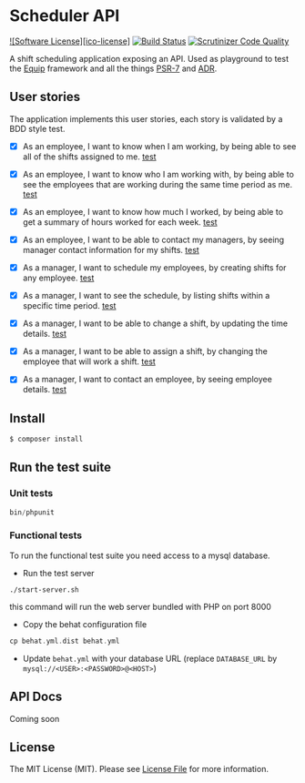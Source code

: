 # Scheduler API

[![Software License][ico-license]](LICENSE.md)
[![Build Status](https://scrutinizer-ci.com/g/aminemat/scheduler/badges/build.png?b=master)](https://scrutinizer-ci.com/g/aminemat/scheduler/build-status/master)
[![Scrutinizer Code Quality](https://scrutinizer-ci.com/g/aminemat/scheduler/badges/quality-score.png?b=master)](https://scrutinizer-ci.com/g/aminemat/scheduler/?branch=master)

A shift scheduling application exposing an API.
Used as playground to test the [Equip](https://github.com/equip/framework) framework
and all the things [PSR-7](http://www.php-fig.org/psr/psr-7/) and [ADR](https://github.com/pmjones/adr).

## User stories

The application implements this user stories, each story is validated by a BDD style test.

- [X] As an employee, I want to know when I am working, by being able to see all of the shifts assigned to me. [test](features/employee_shift_list.feature)
- [X] As an employee, I want to know who I am working with, by being able to see the employees that are working during the same time period as me. [test](features/employee_coworkers_shifts.feature)
- [X] As an employee, I want to know how much I worked, by being able to get a summary of hours worked for each week. [test](features/employee_work_summary.feature)
- [X] As an employee, I want to be able to contact my managers, by seeing manager contact information for my shifts. [test](features/employee_manager_contact_detail.feature)

- [X] As a manager, I want to schedule my employees, by creating shifts for any employee. [test](features/manager_schedule_shift.feature)
- [X] As a manager, I want to see the schedule, by listing shifts within a specific time period. [test](features/manager_list_shifts.feature)
- [X] As a manager, I want to be able to change a shift, by updating the time details. [test](features/manager_update_shift.feature)
- [X] As a manager, I want to be able to assign a shift, by changing the employee that will work a shift. [test](features/manager_assign_shift.feature)
- [X] As a manager, I want to contact an employee, by seeing employee details. [test](features/manager_employee_detail.feature)

## Install


``` bash
$ composer install
```

## Run the test suite
### Unit tests

``` php
bin/phpunit
```

### Functional tests

To run the functional test suite you need access to a mysql database.

- Run the test server
```
./start-server.sh
```
this command will run the web server bundled with PHP on port 8000

- Copy the behat configuration file
``` php
cp behat.yml.dist behat.yml
```
- Update ```behat.yml``` with your database URL (replace ```DATABASE_URL``` by ```mysql://<USER>:<PASSWORD>@<HOST>```)



## API Docs

Coming soon

## License

The MIT License (MIT). Please see [License File](LICENSE.md) for more information.
